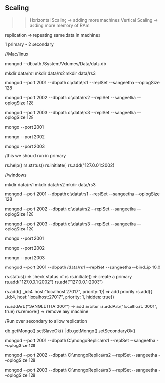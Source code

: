 Scaling
-----------

>> Horizontal Scaling -> adding more machines
>> Vertical Scaling -> adding more memory of RAm

replication  => repeating same data in machines


1 primary - 2 secondary 

//Mac/linux

mongod --dbpath  /System/Volumes/Data/data.db

mkdir data/rs1
mkdir data/rs2
mkdir data/rs3

mongod --port 2001 --dbpath c:\data\rs1 --replSet --sangeetha --oplogSize 128

mongod --port 2002 --dbpath c:\data\rs2 --replSet --sangeetha --oplogSize 128

mongod --port 2003 --dbpath c:\data\rs3 --replSet --sangeetha --oplogSize 128

mongo --port 2001

mongo --port 2002

mongo --port 2003

/this we should run in primary 

rs.help()
rs.status()
rs.initiate()
rs.add("127.0.0.1:2002)


//windows

mkdir data/rs1
mkdir data/rs2
mkdir data/rs3


mongod --port 2001 --dbpath c:\data\rs1 --replSet --sangeetha --oplogSize 128

mongod --port 2002 --dbpath c:\data\rs2 --replSet --sangeetha --oplogSize 128

mongod --port 2003 --dbpath c:\data\rs3 --replSet --sangeetha --oplogSize 128


mongo --port 2001

mongo --port 2002

mongo --port 2003

mongod --port 2001 --dbpath /data/rs1 --replSet --sangeetha --bind_ip 10.0


rs.status() => check status of rs
rs.initiate() => create a primary 
rs.add("127.0.0.1:2002")
rs.add("127.0.0.1:2003")


rs.add({ _id:4, host:"localhost:27017", priority: 1}) => add priority
rs.add({ _id:4, host:"localhost:27017", priority: 1, hidden: true})

rs.addArb("SANGEETHA:3001") => add arbiter
rs.addArb("localhost: 3001", true)
rs.remove() => remove any machine


/Run over secondary to allow replication 

db.getMongo().setSlaveOk() | db.getMongo().setSecondaryOk()


mongod --port 2001 --dbpath C:\mongoReplica\rs1 --replSet --sangeetha --oplogSize 128

mongod --port 2002 --dbpath C:\mongoReplica\rs2 --replSet --sangeetha --oplogSize 128

mongod --port 2003 --dbpath C:\mongoReplica\rs3 --replSet --sangeetha --oplogSize 128
